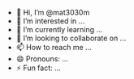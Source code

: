 - 👋 Hi, I’m @mat3030m
- 👀 I’m interested in ...
- 🌱 I’m currently learning ...
- 💞️ I’m looking to collaborate on ...
- 📫 How to reach me ...
- 😄 Pronouns: ...
- ⚡ Fun fact: ...

<!---
mat3030m/mat3030m is a ✨ special ✨ repository because its `README.md` (this file) appears on your GitHub profile.
You can click the Preview link to take a look at your changes.
--->
